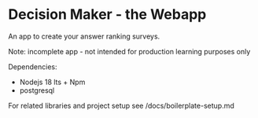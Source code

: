 # Decision Maker - the Webapp

An app to create your answer ranking surveys.

Note: incomplete app - not intended for production 
learning purposes only


Dependencies:

- Nodejs 18 lts + Npm 
- postgresql

For related libraries and project setup 
see /docs/boilerplate-setup.md
